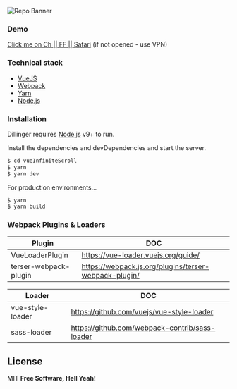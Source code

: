 ![Repo Banner](https://i.imgur.com/zM5CZhi.jpg)

### Demo
[Click me on Ch || FF || Safari](https://infinite-users-list.netlify.com/)
(if not opened - use VPN)

### Technical stack

* [VueJS](https://vuejs.org/)
* [Webpack](https://webpack.js.org/)
* [Yarn](https://yarnpkg.com/lang/en/)
* [Node.js](https://nodejs.org/en/)

### Installation

Dillinger requires [Node.js](https://nodejs.org/) v9+ to run.

Install the dependencies and devDependencies and start the server.

```sh
$ cd vueInfiniteScroll
$ yarn
$ yarn dev
```

For production environments...

```sh
$ yarn
$ yarn build
```

### Webpack Plugins & Loaders

| Plugin | DOC |
| ------ | ------ |
| VueLoaderPlugin | https://vue-loader.vuejs.org/guide/ |
| terser-webpack-plugin | https://webpack.js.org/plugins/terser-webpack-plugin/ |

| Loader | DOC |
| ------ | ------ |
| vue-style-loader | https://github.com/vuejs/vue-style-loader |
| sass-loader | https://github.com/webpack-contrib/sass-loader |

License
----

MIT
**Free Software, Hell Yeah!**
